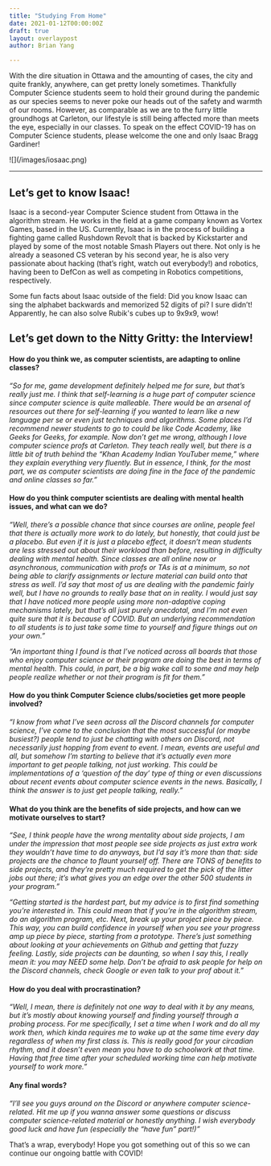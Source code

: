 ```yaml
---
title: "Studying From Home"
date: 2021-01-12T00:00:00Z
draft: true
layout: overlaypost
author: Brian Yang

---
```


With the dire situation in Ottawa and the amounting of cases, the city and quite frankly, anywhere, can get pretty lonely sometimes. Thankfully Computer Science students seem to hold their ground during the pandemic as our species seems to never poke our heads out of the safety and warmth of our rooms. However, as comparable as we are to the furry little groundhogs at Carleton, our lifestyle is still being affected more than meets the eye, especially in our classes. To speak on the effect COVID-19 has on Computer Science students, please welcome the one and only Isaac Bragg Gardiner!

<div class="center">![](/images/iosaac.png)</div>

* * *

## Let’s get to know Isaac!

Isaac is a second-year Computer Science student from Ottawa in the algorithm stream. He works in the field at a game company known as Vortex Games, based in the US. Currently, Isaac is in the process of building a fighting game called Rushdown Revolt that is backed by Kickstarter and played by some of the most notable Smash Players out there. Not only is he already a seasoned CS veteran by his second year, he is also very passionate about hacking (that’s right, watch out everybody!) and robotics, having been to DefCon as well as competing in Robotics competitions, respectively.

Some fun facts about Isaac outside of the field: Did you know Isaac can sing the alphabet backwards and memorized 52 digits of pi? I sure didn’t! Apparently, he can also solve Rubik's cubes up to 9x9x9, wow!

## Let’s get down to the Nitty Gritty: the Interview!

#### How do you think we, as computer scientists, are adapting to online classes?

_“So for me, game development definitely helped me for sure, but that’s really just me. I think that self-learning is a huge part of computer science since computer science is quite malleable. There would be an arsenal of resources out there for self-learning if you wanted to learn like a new language per se or even just techniques and algorithms. Some places I’d recommend newer students to go to could be like Code Academy, like Geeks for Geeks, for example. Now don’t get me wrong, although I love computer science profs at Carleton. They teach really well, but there is a little bit of truth behind the “Khan Academy Indian YouTuber meme,” where they explain everything very fluently. But in essence, I think, for the most part, we as computer scientists are doing fine in the face of the pandemic and online classes so far.”_

#### How do you think computer scientists are dealing with mental health issues, and what can we do?

_“Well, there’s a possible chance that since courses are online, people feel that there is actually more work to do lately, but honestly, that could just be a placebo. But even if it is just a placebo effect, it doesn’t mean students are less stressed out about their workload than before, resulting in difficulty dealing with mental health. Since classes are all online now or asynchronous, communication with profs or TAs is at a minimum, so not being able to clarify assignments or lecture material can build onto that stress as well. I’d say that most of us are dealing with the pandemic fairly well, but I have no grounds to really base that on in reality. I would just say that I have noticed more people using more non-adaptive coping mechanisms lately, but that’s all just purely anecdotal, and I’m not even quite sure that it is because of COVID. But an underlying recommendation to all students is to just take some time to yourself and figure things out on your own.”_

_“An important thing I found is that I’ve noticed across all boards that those who enjoy computer science or their program are doing the best in terms of mental health. This could, in part, be a big wake call to some and may help people realize whether or not their program is fit for them.”_

#### How do you think Computer Science clubs/societies get more people involved?

_“I know from what I’ve seen across all the Discord channels for computer science, I’ve come to the conclusion that the most successful (or maybe busiest?) people tend to just be chatting with others on Discord, not necessarily just hopping from event to event. I mean, events are useful and all, but somehow I’m starting to believe that it’s actually even more important to get people talking, not just working. This could be implementations of a ‘question of the day’ type of thing or even discussions about recent events about computer science events in the news. Basically, I think the answer is to just get people talking, really.”_

#### What do you think are the benefits of side projects, and how can we motivate ourselves to start?

_“See, I think people have the wrong mentality about side projects, I am under the impression that most people see side projects as just extra work they wouldn’t have time to do anyways, but I’d say it’s more than that: side projects are the chance to flaunt yourself off. There are TONS of benefits to side projects, and they’re pretty much required to get the pick of the litter jobs out there; it’s what gives you an edge over the other 500 students in your program.”_

_“Getting started is the hardest part, but my advice is to first find something you’re interested in. This could mean that if you’re in the algorithm stream, do an algorithm program, etc. Next, break up your project piece by piece. This way, you can build confidence in yourself when you see your progress amp up piece by piece, starting from a prototype. There’s just something about looking at your achievements on Github and getting that fuzzy feeling. Lastly, side projects can be daunting, so when I say this, I really mean it: you may NEED some help. Don’t be afraid to ask people for help on the Discord channels, check Google or even talk to your prof about it.”_

#### How do you deal with procrastination?

_“Well, I mean, there is definitely not one way to deal with it by any means, but it’s mostly about knowing yourself and finding yourself through a probing process. For me specifically, I set a time when I work and do all my work then, which kinda requires me to wake up at the same time every day regardless of when my first class is. This is really good for your circadian rhythm, and it doesn’t even mean you have to do schoolwork at that time. Having that free time after your scheduled working time can help motivate yourself to work more.”_

#### Any final words?

_“I’ll see you guys around on the Discord or anywhere computer science-related. Hit me up if you wanna answer some questions or discuss computer science-related material or honestly anything. I wish everybody good luck and have fun (especially the “have fun” part!)”_

That’s a wrap, everybody! Hope you got something out of this so we can continue our ongoing battle with COVID!
